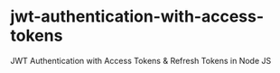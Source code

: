 # jwt-authentication-with-access-tokens
JWT Authentication with Access Tokens &amp; Refresh Tokens in Node JS
